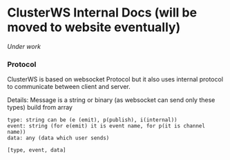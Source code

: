 # ClusterWS Internal Docs (will be moved to website eventually)

*Under work*

### Protocol
ClusterWS is based on websocket Protocol but it also uses internal protocol to communicate between client and server.

Details:
Message is a string or binary (as websocket can send only these types) build from array 

```
type: string can be (e (emit), p(publish), i(internal))
event: string (for e(emit) it is event name, for p(it is channel name))
data: any (data which user sends)

[type, event, data]
```


